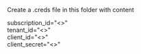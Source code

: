 Create a .creds file in this folder with content

subscription_id="<>"  
tenant_id="<>"  
client_id="<>"  
client_secret="<>"
